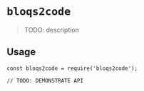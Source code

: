 # `bloqs2code`

> TODO: description

## Usage

```
const bloqs2code = require('bloqs2code');

// TODO: DEMONSTRATE API
```
